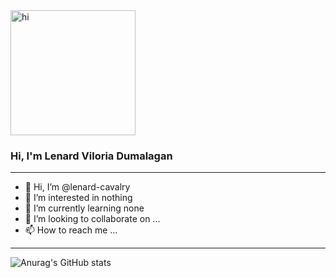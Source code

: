 <img align="center" alt="hi" height="200" src="https://i.pinimg.com/originals/21/6c/ae/216caedaa787f61711d8553ea46c2169.gif" />

### Hi, I'm Lenard Viloria Dumalagan

---

- 👋 Hi, I’m @lenard-cavalry
- 👀 I’m interested in nothing
- 🌱 I’m currently learning none
- 💞️ I’m looking to collaborate on ...
- 📫 How to reach me ...

---

![Anurag's GitHub stats](https://github-readme-stats.vercel.app/api?username=lenard-cavalry&show_icons=true&theme=tokyonight)

